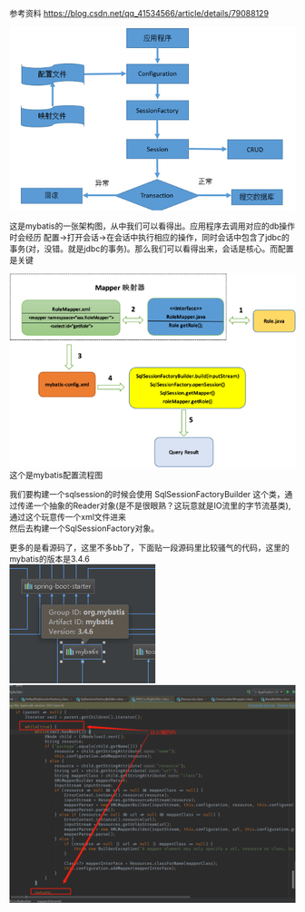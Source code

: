 参考资料 https://blog.csdn.net/qq_41534566/article/details/79088129


![Image text](https://raw.githubusercontent.com/eatyu/javaMybatis/master/core/src/img/11182357_N86c.jpg)


这是mybatis的一张架构图，从中我们可以看得出。应用程序去调用对应的db操作时会经历 配置->打开会话->在会话中执行相应的操作，同时会话中包含了jdbc的事务(对，没错。就是jdbc的事务)。那么我们可以看得出来，会话是核心。而配置是关键  


![Image text](https://raw.githubusercontent.com/eatyu/javaMybatis/master/core/src/img/1352849-20180729204649421-1202779896.png)
这个是mybatis配置流程图

我们要构建一个sqlsession的时候会使用 SqlSessionFactoryBuilder 这个类，通过传递一个抽象的Reader对象(是不是很眼熟？这玩意就是IO流里的字节流基类), 通过这个玩意传一个xml文件进来  
然后去构建一个SqlSessionFactory对象。  

更多的是看源码了，这里不多bb了，下面贴一段源码里比较骚气的代码，这里的mybatis的版本是3.4.6  
![Image text](https://raw.githubusercontent.com/eatyu/javaMybatis/master/core/src/img/mybatisversion.png)
![Image text](https://raw.githubusercontent.com/eatyu/javaMybatis/master/core/src/img/mybatis%E9%AA%9A%E6%B0%94%E4%BB%A3%E7%A0%81.png)